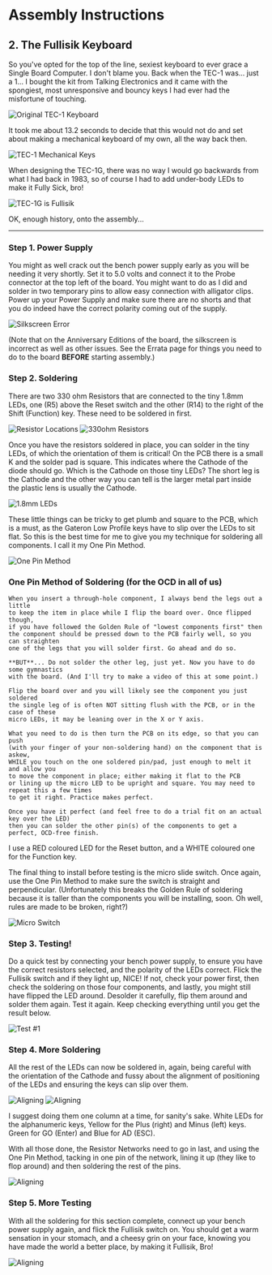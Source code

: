 # Assembly Instructions

## 2. The Fullisik Keyboard
So you've opted for the top of the line, sexiest keyboard to ever grace a Single Board Computer. I don't blame you. 
Back when the TEC-1 was... just a 1... I bought the kit from Talking Electronics and it came with the spongiest, most
unresponsive and bouncy keys I had ever had the misfortune of touching.

![Original TEC-1 Keyboard](./pictures/TEC-1_Original.jpg)

It took me about 13.2 seconds to decide that this would not do and set about making a mechanical keyboard of my own, all the way back then.

![TEC-1 Mechanical Keys](./pictures/TEC-1_Mechanical_Hex.jpg)

When designing the TEC-1G, there was no way I would go backwards from what I had back in 1983, so of course I had to add under-body LEDs to make it Fully Sick, bro!

![TEC-1G is Fullisik](./pictures/Fullisik.jpg)

OK, enough history, onto the assembly...

---

### Step 1. Power Supply
You might as well crack out the bench power supply early as you will be needing it very shortly.
Set it to 5.0 volts and connect it to the Probe connector at the top left of the board. You might want to do as I did
and solder in two temporary pins to allow easy connection with alligator clips. Power up your Power Supply and make sure
there are no shorts and that you do indeed have the correct polarity coming out of the supply.

![Silkscreen Error](./pictures/Probe_Silkscreen.jpg)

(Note that on the Anniversary Editions of the board, the silkscreen is incorrect as well as other issues.
See the Errata page for things you need to do to the board **BEFORE** starting assembly.)

### Step 2. Soldering
There are two 330 ohm Resistors that are connected to the tiny 1.8mm LEDs, one (R5) above the Reset switch
and the other (R14) to the right of the Shift (Function) key.  These need to be soldered in first.

![Resistor Locations](./pictures/Fullisik_resistors.jpg) ![330ohm Resistors](./pictures/resistor_330r.jpg)

Once you have the resistors soldered in place, you can solder in the tiny LEDs, of which the orientation of them is critical!
On the PCB there is a small K and the solder pad is square. This indicates where the Cathode of the diode should go.
Which is the Cathode on those tiny LEDs? The short leg is the Cathode and the other way you can tell is
the larger metal part inside the plastic lens is usually the Cathode.

![1.8mm LEDs](./pictures/LED_1-8mm.jpg)

These little things can be tricky to get plumb and square to the PCB, which is a must, as the Gateron Low Profile
keys have to slip over the LEDs to sit flat. So this is the best time for me to give you my technique for
soldering all components. I call it my One Pin Method.

![One Pin Method](./pictures/FS_onepin.jpg)

### One Pin Method of Soldering (for the OCD in all of us)
```
When you insert a through-hole component, I always bend the legs out a little
to keep the item in place while I flip the board over. Once flipped though,
if you have followed the Golden Rule of "lowest components first" then
the component should be pressed down to the PCB fairly well, so you can straighten
one of the legs that you will solder first. Go ahead and do so.

**BUT**... Do not solder the other leg, just yet. Now you have to do some gymnastics
with the board. (And I'll try to make a video of this at some point.)

Flip the board over and you will likely see the component you just soldered
the single leg of is often NOT sitting flush with the PCB, or in the case of these
micro LEDs, it may be leaning over in the X or Y axis.

What you need to do is then turn the PCB on its edge, so that you can push
(with your finger of your non-soldering hand) on the component that is askew,
WHILE you touch on the one soldered pin/pad, just enough to melt it and allow you
to move the component in place; either making it flat to the PCB
or lining up the micro LED to be upright and square. You may need to repeat this a few times
to get it right. Practice makes perfect.

Once you have it perfect (and feel free to do a trial fit on an actual key over the LED)
then you can solder the other pin(s) of the components to get a perfect, OCD-free finish.
```
I use a RED coloured LED for the Reset button, and a WHITE coloured one for the Function key.

The final thing to install before testing is the micro slide switch. Once again, use the One Pin Method to 
make sure the switch is straight and perpendicular. (Unfortunately this breaks the Golden Rule of soldering
because it is taller than the components you will be installing, soon. Oh well, rules are made to be broken, right?)

![Micro Switch](./pictures/micro_slide_switch.jpg)

### Step 3. Testing!
Do a quick test by connecting your bench power supply, to ensure you have the correct resistors selected,
and the polarity of the LEDs correct. Flick the Fullisik switch and if they light up, NICE!
If not, check your power first, then check the soldering on those four components, and lastly, 
you might still have flipped the LED around. Desolder it carefully, flip them around and solder them again.
Test it again. Keep checking everything until you get the result below.

![Test #1](./pictures/FS_test.jpg)

### Step 4. More Soldering
All the rest of the LEDs can now be soldered in, again, being careful with the orientation of the Cathode 
and fussy about the alignment of positioning of the LEDs and ensuring the keys can slip over them.

![Aligning](./pictures/FS_align1.jpg) ![Aligning](./pictures/FS_align2.jpg)

I suggest doing them one column at a time, for sanity's sake.  White LEDs for the alphanumeric keys,
Yellow for the Plus (right) and Minus (left) keys. Green for GO (Enter) and Blue for AD (ESC).

With all those done, the Resistor Networks need to go in last, and using the One Pin Method, tacking in one
pin of the network, lining it up (they like to flop around) and then soldering the rest of the pins.

![Aligning](./pictures/FS_resnets.jpg)

### Step 5. More Testing
With all the soldering for this section complete, connect up your bench power supply again, and flick the Fullisik
switch on. You should get a warm sensation in your stomach, and a cheesy grin on your face, knowing
you have made the world a better place, by making it Fullisik, Bro!

![Aligning](./pictures/FS_testall.jpg)
